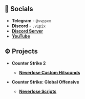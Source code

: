 ## 💬 Socials
- __Telegram__ - `@vvppxx`
- __Discord__ - `.v1pix`
- __[Discord Server](https://discord.gg/uM2uSEJzQJ)__
- __[YouTube](https://www.youtube.com/@v1pix)__

## ⚙️ Projects
- __Counter Strike 2__
  - __[Neverlose Custom Hitsounds](https://github.com/v1pix/neverlose-custom-hitsounds)__

- __Counter Strike: Global Offensive__
  - __[Neverlose Scripts](https://neverlose.cc/market/?search=author%3Av1pix&type=2&sort=drec0&page=0&filter=0&cheat=csgo)__
